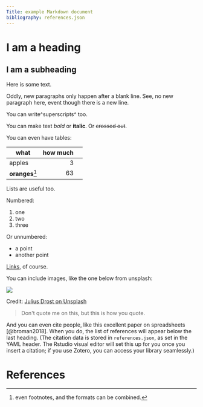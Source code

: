 ```yaml
---
Title: example Markdown document
bibliography: references.json
---
```


# I am a heading

## I am a subheading

Here is some text.

Oddly, new paragraphs only happen after a blank line. 
See, no new paragraph here, event though there is a new line. 

You can write^superscripts^ too.

You can make text *bold* or **italic**. Or ~~crossed out~~.

You can even have tables:

| what            | how much |     |
|-----------------|---------:|-----|
| apples          |        3 |     |
| **oranges**[^1] |       63 |     |

[^1]: even footnotes, and the formats can be combined.

Lists are useful too.

Numbered:

1.  one
2.  two
3.  three

Or unnumbered:

-   a point
-   another point

[Links](https://www.rstudio.com/wp-content/uploads/2015/02/rmarkdown-cheatsheet.pdf), of course.

You can include images, like the one below from unsplash:

![](https://unsplash.com/photos/C8wlYF8ubBo/download?force=true&w=640)

Credit: [Julius Drost on Unsplash](https://unsplash.com/photos/C8wlYF8ubBo)

> Don't quote me on this, but this is how you quote.

And you can even cite people, like this excellent paper on spreadsheets [@broman2018]. When you do, the list of references will appear below the last heading. (The citation data is stored in `references.json`, as set in the YAML header. The Rstudio visual editor will set this up for you once you insert a citation; if you use Zotero, you can access your library seamlessly.)

# References
